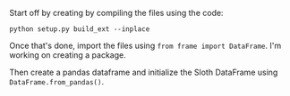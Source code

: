 Start off by creating by compiling the files using the code:

`python setup.py build_ext --inplace`

Once that's done, import the files using `from frame import DataFrame`. I'm working on creating a package.

Then create a pandas dataframe and initialize the Sloth DataFrame using `DataFrame.from_pandas()`.

